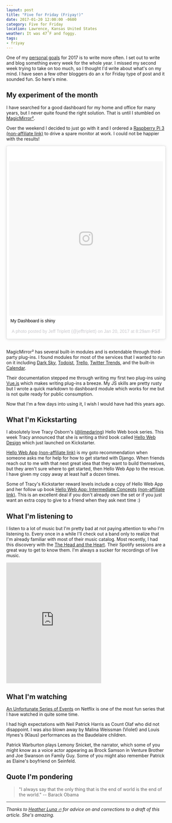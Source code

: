 ```yaml
---
layout: post
title: "Five for Friday (Friyay!)"
date: 2017-01-20 12:00:00 -0600
category: Five for Friday
location: Lawrence, Kansas United States
weather: It was 47˚F and foggy.
tags:
- friyay
---
```


One of my [personal goals](https://github.com/jefftriplett/personal-goals) for 2017 is to write more often. I set out to write and blog something every week for the whole year. I missed my second week trying to take on too much, so I thought I'd write about what's on my mind. I have seen a few other bloggers do an x for Friday type of post and it sounded fun. So here's mine.

## My experiment of the month

I have searched for a good dashboard for my home and office for many years, but I never quite found the right solution. That is until I stumbled on [MagicMirror²](https://magicmirror.builders/). 

Over the weekend I decided to just go with it and I ordered a [Raspberry Pi 3](https://www.amazon.com/gp/search/ref=as_li_qf_sp_sr_tl?ie=UTF8&tag=jefftriplet07-20&keywords=B01CD5VC92&index=aps&camp=1789&creative=9325&linkCode=ur2&linkId=6d6316c841a4778fda7b1afc4f128c84) [(non-affiliate link)](https://www.amazon.com/Raspberry-Pi-RASP-PI-3-Model-Motherboard/dp/B01CD5VC92) to drive a spare monitor at work. I could not be happier with the results!

<blockquote class="instagram-media" data-instgrm-captioned data-instgrm-version="7" style=" background:#FFF; border:0; border-radius:3px; box-shadow:0 0 1px 0 rgba(0,0,0,0.5),0 1px 10px 0 rgba(0,0,0,0.15); margin: 1px; max-width:658px; padding:0; width:99.375%; width:-webkit-calc(100% - 2px); width:calc(100% - 2px);"><div style="padding:8px;"> <div style=" background:#F8F8F8; line-height:0; margin-top:40px; padding:50.0% 0; text-align:center; width:100%;"> <div style=" background:url(data:image/png;base64,iVBORw0KGgoAAAANSUhEUgAAACwAAAAsCAMAAAApWqozAAAABGdBTUEAALGPC/xhBQAAAAFzUkdCAK7OHOkAAAAMUExURczMzPf399fX1+bm5mzY9AMAAADiSURBVDjLvZXbEsMgCES5/P8/t9FuRVCRmU73JWlzosgSIIZURCjo/ad+EQJJB4Hv8BFt+IDpQoCx1wjOSBFhh2XssxEIYn3ulI/6MNReE07UIWJEv8UEOWDS88LY97kqyTliJKKtuYBbruAyVh5wOHiXmpi5we58Ek028czwyuQdLKPG1Bkb4NnM+VeAnfHqn1k4+GPT6uGQcvu2h2OVuIf/gWUFyy8OWEpdyZSa3aVCqpVoVvzZZ2VTnn2wU8qzVjDDetO90GSy9mVLqtgYSy231MxrY6I2gGqjrTY0L8fxCxfCBbhWrsYYAAAAAElFTkSuQmCC); display:block; height:44px; margin:0 auto -44px; position:relative; top:-22px; width:44px;"></div></div> <p style=" margin:8px 0 0 0; padding:0 4px;"> <a href="https://www.instagram.com/p/BPfjARkj307/" style=" color:#000; font-family:Arial,sans-serif; font-size:14px; font-style:normal; font-weight:normal; line-height:17px; text-decoration:none; word-wrap:break-word;" target="_blank">My Dashboard is shiny</a></p> <p style=" color:#c9c8cd; font-family:Arial,sans-serif; font-size:14px; line-height:17px; margin-bottom:0; margin-top:8px; overflow:hidden; padding:8px 0 7px; text-align:center; text-overflow:ellipsis; white-space:nowrap;">A photo posted by Jeff Triplett (@jefftriplett) on <time style=" font-family:Arial,sans-serif; font-size:14px; line-height:17px;" datetime="2017-01-20T16:29:29+00:00">Jan 20, 2017 at 8:29am PST</time></p></div></blockquote>

<br>

MagicMirror² has several built-in modules and is extendable through third-party plug-ins. I found modules for most of the services that I wanted to run on it including [Dark Sky](https://github.com/dmcinnes/MMM-forecast-io), [Todoist](https://github.com/cbrooker/MMM-Todoist), [Trello](https://github.com/Jopyth/MMM-Trello), [Twitter Trends](https://github.com/AdamMoses-GitHub/MMM-TwitterTrendsByPlace), and the built-in [Calendar](https://github.com/MichMich/MagicMirror/tree/develop/modules/default/calendar). 

Their documentation stepped me through writing my first two plug-ins using [Vue.js](https://vuejs.org/) which makes writing plug-ins a breeze. My JS skills are pretty rusty but I wrote a quick markdown to dashboard module which works for me but is not quite ready for public consumption.

Now that I'm a few days into using it, I wish I would have had this years ago.

## What I'm Kickstarting

I absolutely love Tracy Osborn's ([@limedaring](https://twitter.com/limedaring)) Hello Web book series. This week Tracy announced that she is writing a third book called [Hello Web Design](https://www.kickstarter.com/projects/1868398473/hello-web-design-design-basics-for-non-designers) which just launched on Kickstarter.

[Hello Web App](https://www.amazon.com/Hello-Web-App-Learn-Build-ebook/dp/B00U5MMZ2E/?tag=jefftriplet07-20) [(non-affiliate link)](https://www.amazon.com/Hello-Web-App-Learn-Build-ebook/dp/B00U5MMZ2E/) is my goto recommendation when someone asks me for help for how to get started with Django. When friends reach out to me with that next great idea that they want to build themselves, but they aren't sure where to get started, then Hello Web App to the rescue. I have given my copy away at least half a dozen times. 

Some of Tracy's Kickstarter reward levels include a copy of Hello Web App and her follow up book [Hello Web App: Intermediate Concepts](https://www.amazon.com/Hello-Web-App-Intermediate-Successful-ebook/dp/B01774NMEW/?tag=jefftriplet07-20) [(non-affiliate link)](https://www.amazon.com/Hello-Web-App-Intermediate-Successful-ebook/dp/B01774NMEW/). This is an excellent deal if you don't already own the set or if you just want an extra copy to give to a friend when they ask next time :)

## What I'm listening to

I listen to a lot of music but I'm pretty bad at not paying attention to who I'm listening to. Every once in a while I'll check out a band only to realize that I'm already familiar with most of their music catalog. Most recently, I had this discovery with the [The Head and the Heart](https://en.wikipedia.org/wiki/The_Head_and_the_Heart). Their Spotify sessions are a great way to get to know them. I'm always a sucker for recordings of live music.

<iframe src="https://embed.spotify.com/?uri=spotify%3Aalbum%3A2NEs5bVvRsZdlFkF3XSad6" width="300" height="380" frameborder="0" allowtransparency="true"></iframe>

<br>

## What I'm watching

[An Unfortunate Series of Events](https://en.wikipedia.org/wiki/A_Series_of_Unfortunate_Events_(TV_series)) on Netflix is one of the most fun series that I have watched in quite some time. 

I had high expectations with Neil Patrick Harris as Count Olaf who did not disappoint. I was also blown away by Malina Weissman (Violet) and Louis Hynes's (Klaus) performances as the Baudelaire children. 

Patrick Warburton plays Lemony Snicket, the narrator, which some of you might know as a voice actor appearing as Brock Samson in Venture Brother and Joe Swanson on Family Guy. Some of you might also remember Patrick as Elaine's boyfriend on Seinfeld. 

## Quote I'm pondering

> "I always say that the only thing that is the end of world is the end of the world." -- Barack Obama


----

*Thanks to [Heather Luna :fire:](https://twitter.com/h34th3r329) for advice on and corrections to a draft of this article. She's amazing.*

<script async defer src="//platform.instagram.com/en_US/embeds.js"></script>
